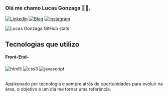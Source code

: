 ### Olá me chamo Lucas Gonzaga 👋🏻,

[![Linkedin](https://img.shields.io/badge/LinkedIn-0077B5?style=for-the-badge&logo=linkedin&logoColor=white)](https://www.linkedin.com/in/lucas-gonzaga-423713274)
[![Blog](https://img.shields.io/badge/dev.to-0A0A0A?style=for-the-badge&logo=devdotto&logoColor=white)](https://google.com)
[![Instagram](https://img.shields.io/badge/Instagram-E4405F?style=for-the-badge&logo=instagram&logoColor=white)](https://www.instagram.com/lucasgonzagatech/)

![Lucas Gonzaga GitHub stats](https://github-readme-stats.vercel.app/api?username=LucasGonzagaTech&show_icons=true&theme=dracula)

## Tecnologias que utilizo

#### Front-End-
<div style="display: inline_block">
<img align="center" alt="html5" src="https://img.shields.io/badge/HTML5-E34F26?style=for-the-badge&logo=html5&logoColor=white" />
<img align="center" alt="css3" src="https://img.shields.io/badge/CSS3-1572B6?style=for-the-badge&logo=css3&logoColor=white" />
<img align="center" alt="javascript" src="https://img.shields.io/badge/JavaScript-323330?style=for-the-badge&logo=javascript&logoColor=F7DF1E" />
</div>
<br/>

Apaixonado por tecnologia e sempre atrás de oportunidades para evoluir na área, o objetivo é um dia me tornar uma referência.

